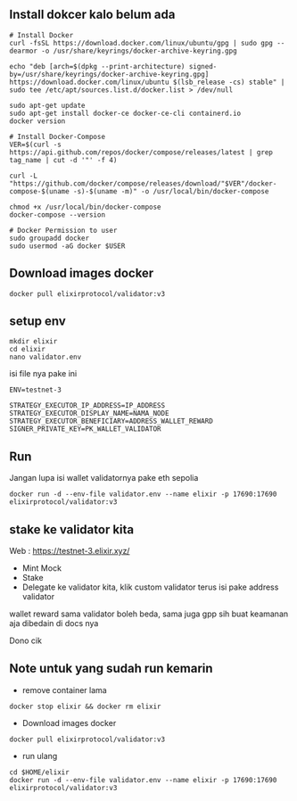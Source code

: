## Install dokcer kalo belum ada
```
# Install Docker
curl -fsSL https://download.docker.com/linux/ubuntu/gpg | sudo gpg --dearmor -o /usr/share/keyrings/docker-archive-keyring.gpg

echo "deb [arch=$(dpkg --print-architecture) signed-by=/usr/share/keyrings/docker-archive-keyring.gpg] https://download.docker.com/linux/ubuntu $(lsb_release -cs) stable" | sudo tee /etc/apt/sources.list.d/docker.list > /dev/null

sudo apt-get update
sudo apt-get install docker-ce docker-ce-cli containerd.io
docker version

# Install Docker-Compose
VER=$(curl -s https://api.github.com/repos/docker/compose/releases/latest | grep tag_name | cut -d '"' -f 4)

curl -L "https://github.com/docker/compose/releases/download/"$VER"/docker-compose-$(uname -s)-$(uname -m)" -o /usr/local/bin/docker-compose

chmod +x /usr/local/bin/docker-compose
docker-compose --version

# Docker Permission to user
sudo groupadd docker
sudo usermod -aG docker $USER
```

## Download images docker
```
docker pull elixirprotocol/validator:v3
```

## setup env
```
mkdir elixir
cd elixir
nano validator.env
```

isi file nya pake ini
```
ENV=testnet-3

STRATEGY_EXECUTOR_IP_ADDRESS=IP_ADDRESS
STRATEGY_EXECUTOR_DISPLAY_NAME=NAMA_NODE
STRATEGY_EXECUTOR_BENEFICIARY=ADDRESS_WALLET_REWARD
SIGNER_PRIVATE_KEY=PK_WALLET_VALIDATOR
```

## Run
Jangan lupa isi wallet validatornya pake eth sepolia 
```
docker run -d --env-file validator.env --name elixir -p 17690:17690 elixirprotocol/validator:v3
```

## stake ke validator kita
Web : https://testnet-3.elixir.xyz/
- Mint Mock
- Stake
- Delegate ke validator kita, klik custom validator terus isi pake address validator

wallet reward sama validator boleh beda, sama juga gpp sih buat keamanan aja dibedain di docs nya

Dono cik

## Note untuk yang sudah run kemarin
- remove container lama
```
docker stop elixir && docker rm elixir
```
- Download images docker

```
docker pull elixirprotocol/validator:v3
```

- run ulang
```
cd $HOME/elixir
docker run -d --env-file validator.env --name elixir -p 17690:17690 elixirprotocol/validator:v3
```
